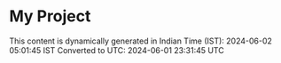 # My Project

This content is dynamically generated in Indian Time (IST): 2024-06-02 05:01:45 IST
Converted to UTC: 2024-06-01 23:31:45 UTC
